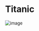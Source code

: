 # Titanic

![image](https://github.com/user-attachments/assets/c3641c47-5c6b-441a-a34f-8b884eaad3cd)
